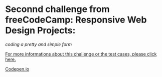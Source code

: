# Seconnd challenge from freeCodeCamp: Responsive Web Design Projects:

*coding a pretty and simple form*

[For more informations about this challenge or the test cases, please click here.](https://www.freecodecamp.org/learn/responsive-web-design/responsive-web-design-projects/build-a-survey-form)

[Codepen.io](https://codepen.io/amandabrbz/pen/yLyzxNr)
